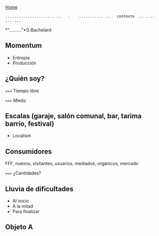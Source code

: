 [Home](home.md)


``
  ......................
  ..   .    ...........
   ..   contexto  ..
    .... ...
       ...
``

*".........."*G.Bachelard

## Momentum
+ Entropía
+ Producción

## ¿Quién soy?
`==>` Tiempo libre

`==>` Miedo





## Escalas (garaje, salón comunal, bar, tarima barrio, festival)
+ Localism

## Consumidores
FFF, nuevos, visitantes, usuarios, mediados, orgánicos, mercado

`==>` ¿Cantidades?


## Lluvia de dificultades
+ Al inicio
+ A la mitad
+ Para finalizar

## Objeto A
